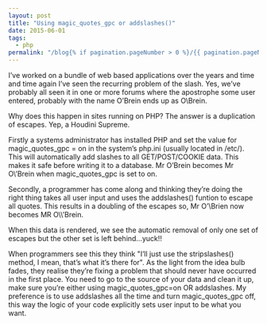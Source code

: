 ```yaml
---
layout: post
title: "Using magic_quotes_gpc or addslashes()"
date: 2015-06-01
tags: 
  - php
permalink: "/blog{% if pagination.pageNumber > 0 %}/{{ pagination.pageNumber }}{% endif %}/index.html"
---
```


I’ve worked on a bundle of web based applications over the years and time and time again I’ve seen the recurring problem of the slash. Yes, we’ve probably all seen it in one or more forums where the apostrophe some user entered, probably with the name O’Brein ends up as O\\Brein.

Why does this happen in sites running on PHP? The answer is a duplication of escapes. Yep, a Houdini Supreme.

Firstly a systems administrator has installed PHP and set the value for magic\_quotes\_gpc = on in the system’s php.ini (usually located in /etc/). This will automatically add slashes to all GET/POST/COOKIE data. This makes it safe before writing it to a database. Mr O’Brein becomes Mr O\\’Brein when magic\_quotes\_gpc is set to on.

Secondly, a programmer has come along and thinking they’re doing the right thing takes all user input and uses the addslashes() funtion to escape all quotes. This results in a doubling of the escapes so, Mr O’\\Brien now becomes MR O\\\\’Brein.

When this data is rendered, we see the automatic removal of only one set of escapes but the other set is left behind…yuck!!

When programmers see this they think "I’ll just use the stripslashes() method, I mean, that’s what it’s there for". As the light from the idea bulb fades, they realise they’re fixing a problem that should never have occurred in the first place. You need to go to the source of your data and clean it up, make sure you’re either using magic\_quotes\_gpc=on OR addslashes. My preference is to use addslashes all the time and turn magic\_quotes\_gpc off, this way the logic of your code explicitly sets user input to be what you want.
